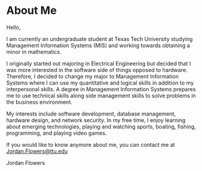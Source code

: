 # About Me

Hello,

I am currently an undergraduate student at Texas Tech University studying Management Information Systems (MIS) and working towards obtaining a minor in mathematics. 

I originally started out majoring in Electrical Engineering but decided that I was more interested in the software side of things opposed to hardware. Therefore, I decided to change my major to Management Information Systems where I can use my quantitative and logical skills  in addition to my interpersonal skills. A degree in Management Information Systems prepares me to use technical skills along side management skills to solve problems in the business environment.

My interests include software development, database management, hardware design, and network security. In my free time, I enjoy learning about emerging technologies, playing and watching sports, boating, fishing, programming, and playing video games.

If you would like to know anymore about me, you can contact me at Jordan.Flowers@ttu.edu

Jordan Flowers
